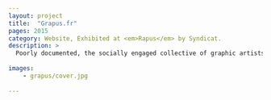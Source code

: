 ```yaml
---
layout: project
title:  "Grapus.fr"
pages: 2015
category: Website, Exhibited at <em>Rapus</em> by Syndicat.
description: >
  Poorly documented, the socially engaged collective of graphic artists Grapus (1970-1990) is often unknown to current generations. Grapus doesn’t have any recognition on the web. So I made their website and created their Instagram and Twitter profile, and also their Facebook fanpage. The website has been taken down, at the request of Grapus members.
  
images:
    - grapus/cover.jpg
    
---
```

